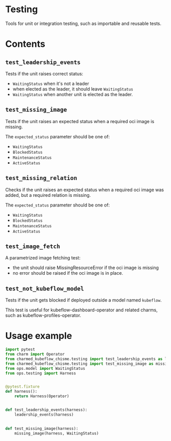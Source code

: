 # Testing

Tools for unit or integration testing, such as importable and reusable tests.

# Contents

## `test_leadership_events`
Tests if the unit raises correct status:
* `WaitingStatus` when it's not a leader
* when elected as the leader, it should leave `WaitingStatus`
* `WaitingStatus` when another unit is elected as the leader.

## `test_missing_image`
Tests if the unit raises an expected status when a required oci image is missing.

The `expected_status` parameter should be one of:
* `WaitingStatus`
* `BlockedStatus`
* `MaintenanceStatus`
* `ActiveStatus`

## `test_missing_relation`
Checks if the unit raises an expected status when a required oci image was added, but a required relation is missing.

The `expected_status` parameter should be one of:
* `WaitingStatus`
* `BlockedStatus`
* `MaintenanceStatus`
* `ActiveStatus`

## `test_image_fetch`
A parametrized image fetching test:
* the unit should raise MissingResourceError if the oci image is missing
* no error should be raised if the oci image is in place.

## `test_not_kubeflow_model`
Tests if the unit gets blocked if deployed outside a model named `kubeflow`.

This test is useful for kubeflow-dashboard-operator and related charms, such as kubeflow-profiles-operator.

# Usage example
```python
import pytest
from charm import Operator
from charmed_kubeflow_chisme.testing import test_leadership_events as leadership_events
from charmed_kubeflow_chisme.testing import test_missing_image as missing_image
from ops.model import WaitingStatus
from ops.testing import Harness


@pytest.fixture
def harness():
    return Harness(Operator)


def test_leadership_events(harness):
    leadership_events(harness)

    
def test_missing_image(harness):
    missing_image(harness, WaitingStatus)
```
